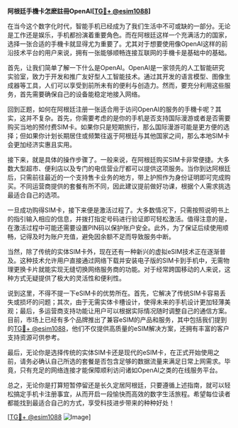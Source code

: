 **阿根廷手機卡怎麽註冊OpenAI[[TG💪+ @esim1088](https://t.me/s/esim1088)]**

在当今这个数字化时代，智能手机已经成为了我们生活中不可或缺的一部分。无论是工作还是娱乐，手机都扮演着重要角色。而在阿根廷这样一个充满活力的国家，选择一张合适的手機卡就显得尤为重要了。尤其对于想要使用像OpenAI这样的前沿技术平台的用户来说，拥有一张能够顺畅连接互联网的手機卡是基础中的基础。

首先，让我们简单了解一下什么是OpenAI。OpenAI是一家领先的人工智能研究实验室，致力于开发和推广友好型人工智能技术。通过其开发的语言模型、图像生成器等工具，人们可以享受到前所未有的便利与创造力。然而，要充分利用这些服务，首先需要确保自己的设备能稳定地接入网络。

回到正题，如何在阿根廷注册一张适合用于访问OpenAI的服务的手機卡呢？其实，这并不复杂。首先，你需要考虑的是你的手机是否支持国际漫游或者是否需要购买当地的预付费SIM卡。如果你只是短期旅行，那么国际漫游可能是更方便的选择；但如果你计划长期居住或频繁往返于阿根廷与其他国家之间，那么本地SIM卡会更加经济实惠且实用。

接下来，就是具体的操作步骤了。一般来说，在阿根廷购买SIM卡非常便捷。大多数大型超市、便利店以及专门的电信营业厅都可以提供这项服务。当你到达阿根廷后，只需前往最近的一个支持售卡业务的地方，带上护照作为身份证明即可完成购买。不同运营商提供的套餐有所不同，因此建议提前做好功课，根据个人需求挑选最适合自己的选项。

一旦成功购得SIM卡，接下来便是激活过程了。大多数情况下，只需按照说明书上的指引输入相应的信息，并拨打指定号码进行验证即可轻松激活。值得注意的是，在激活过程中可能还需要设置PIN码以保护账户安全。此外，为了保证后续使用顺畅，记得及时为账户充值，避免因余额不足而导致服务中断。

当然，除了传统的实体SIM卡外，现在还有一种新兴的虚拟eSIM技术正在逐渐普及。这种技术允许用户直接通过网络下载并安装电子版的SIM卡到手机中，无需物理更换卡片就能实现无缝切换网络服务商的功能。对于经常跨国移动的人来说，这种方式无疑提供了极大的灵活性和便利性。

说到这里，不得不提一下eSIM卡的优势所在。首先，它解决了传统SIM卡容易丢失或损坏的问题；其次，由于无需实体卡槽设计，使得未来的手机设计更加轻薄美观；最后，多运营商支持功能让用户可以根据实际情况随时调整自己的通信方案。目前，市场上已经有多个品牌推出了兼容eSIM的产品和服务，其中包括我们提到的[TG💪+ @esim1088](https://t.me/s/esim1088)，他们不仅提供高质量的eSIM解决方案，还拥有丰富的客户支持资源可供参考。

最后，无论你是选择传统的实体SIM卡还是现代的eSIM卡，在正式开始使用之前，请务必确认自己所选的套餐是否包含足够的数据流量来满足日常上网需求。毕竟，只有充足的网络连接才能保障顺利访问诸如OpenAI之类的在线服务平台。

总之，无论你是打算短暂停留还是长久定居阿根廷，只要遵循上述指南，就可以轻松搞定手机卡注册事宜，从而开启一段愉快而高效的数字生活旅程。希望每位读者都能找到最适合自己的方式，享受科技进步带来的种种好处！

[[TG💪+ @esim1088](https://t.me/s/esim1088) ![Image](https://i.postimg.cc/4NQfJmqS/Snipaste-2025-05-13-00-14-12.png)]